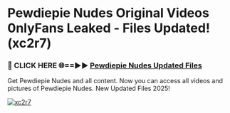 # Pewdiepie Nudes Original Videos 0nlyFans Leaked - Files Updated! (xc2r7)

<h3>🔴 CLICK HERE 🌐==►► <a href="https://tinyurl.com/y5r63du9" rel="nofollow">Pewdiepie Nudes Updated Files</a></h3>

Get Pewdiepie Nudes and all content. Now you can access all videos and pictures of Pewdiepie Nudes. New Updated Files 2025!

[![xc2r7](https://i.imgur.com/UVo9nyh.gif)](https://tinyurl.com/y5r63du9)